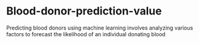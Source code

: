 # Blood-donor-prediction-value
Predicting blood donors using machine learning involves analyzing various factors to forecast the likelihood of an individual donating blood
